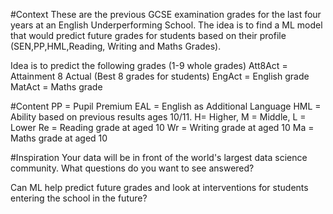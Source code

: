 #Context
These are the previous GCSE examination grades for the last four years at an English Underperforming School. The idea is to find a ML model that would predict future grades for students based on their profile (SEN,PP,HML,Reading, Writing and Maths Grades).

Idea is to predict the following grades (1-9 whole grades)
Att8Act = Attainment 8 Actual (Best 8 grades for students)
EngAct = English grade
MatAct = Maths grade

#Content
PP = Pupil Premium
EAL = English as Additional Language
HML = Ability based on previous results ages 10/11. H= Higher, M = Middle, L = Lower
Re = Reading grade at aged 10
Wr = Writing grade at aged 10
Ma = Maths grade at aged 10

#Inspiration
Your data will be in front of the world's largest data science community. What questions do you want to see answered?

Can ML help predict future grades and look at interventions for students entering the school in the future?